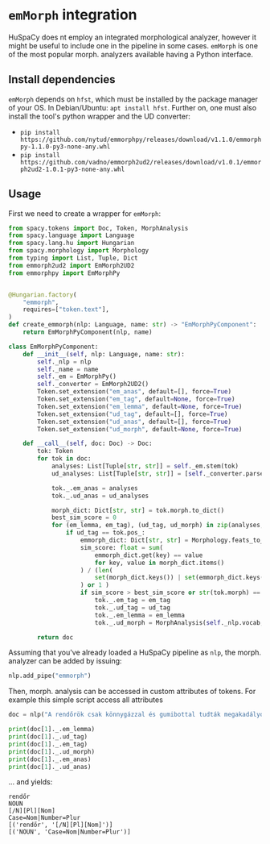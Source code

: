 # `emMorph` integration

HuSpaCy does nt employ an integrated morphological analyzer, however it might be useful to include one in the pipeline in some cases. `emMorph` is one of the most popular morph. analyzers available having a Python interface. 

## Install dependencies

`emMorph` depends on `hfst`, which must be installed by the package manager of your OS. In Debian/Ubuntu: `apt install hfst`. Further on, one must also install the tool's python wrapper and the UD converter:
- `pip install https://github.com/nytud/emmorphpy/releases/download/v1.1.0/emmorphpy-1.1.0-py3-none-any.whl`
- `pip install https://github.com/vadno/emmorph2ud2/releases/download/v1.0.1/emmorph2ud2-1.0.1-py3-none-any.whl`

## Usage

First we need to create a wrapper for `emMorph`:

```python
from spacy.tokens import Doc, Token, MorphAnalysis
from spacy.language import Language
from spacy.lang.hu import Hungarian 
from spacy.morphology import Morphology
from typing import List, Tuple, Dict
from emmorph2ud2 import EmMorph2UD2
from emmorphpy import EmMorphPy


@Hungarian.factory(
    "emmorph",
    requires=["token.text"],
)
def create_emmorph(nlp: Language, name: str) -> "EmMorphPyComponent":
    return EmMorphPyComponent(nlp, name)

class EmMorphPyComponent:
    def __init__(self, nlp: Language, name: str):
        self._nlp = nlp
        self._name = name
        self._em = EmMorphPy()
        self._converter = EmMorph2UD2()
        Token.set_extension("em_anas", default=[], force=True)
        Token.set_extension("em_tag", default=None, force=True)
        Token.set_extension("em_lemma", default=None, force=True)
        Token.set_extension("ud_tag", default=[], force=True)
        Token.set_extension("ud_anas", default=[], force=True)
        Token.set_extension("ud_morph", default=None, force=True)

    def __call__(self, doc: Doc) -> Doc:
        tok: Token
        for tok in doc:
            analyses: List[Tuple[str, str]] = self._em.stem(tok)
            ud_analyses: List[Tuple[str, str]] = [self._converter.parse(tok, ana[0], ana[1]) for ana in analyses]

            tok._.em_anas = analyses
            tok._.ud_anas = ud_analyses

            morph_dict: Dict[str, str] = tok.morph.to_dict()
            best_sim_score = 0
            for (em_lemma, em_tag), (ud_tag, ud_morph) in zip(analyses, ud_analyses):
                if ud_tag == tok.pos_:
                    emmorph_dict: Dict[str, str] = Morphology.feats_to_dict(ud_morph)
                    sim_score: float = sum(
                        emmorph_dict.get(key) == value
                        for key, value in morph_dict.items()
                    ) / (len(
                        set(morph_dict.keys()) | set(emmorph_dict.keys())
                    ) or 1 )
                    if sim_score > best_sim_score or str(tok.morph) == "" and ud_morph == "_":
                        tok._.em_tag = em_tag
                        tok._.ud_tag = ud_tag
                        tok._.em_lemma = em_lemma
                        tok._.ud_morph = MorphAnalysis(self._nlp.vocab, ud_morph)

        return doc
```

<!--
```python
try:
    import hu_core_news_lg
except ImportError:
    import huspacy
    huspacy.download("hu_core_news_lg")
    import hu_core_news_lg

nlp = hu_core_news_lg.load()
```
-->

Assuming that you've already loaded a HuSpaCy pipeline as `nlp`, the morph. analyzer can be added by issuing:

<!--pytest-codeblocks:cont-->
```python
nlp.add_pipe("emmorph")
```

Then, morph. analysis can be accessed in custom attributes of tokens. For example this simple script access all attributes

<!--pytest-codeblocks:cont-->
```python
doc = nlp("A rendőrök csak könnygázzal és gumibottal tudták megakadályozni.")

print(doc[1]._.em_lemma)
print(doc[1]._.ud_tag)
print(doc[1]._.em_tag)
print(doc[1]._.ud_morph)
print(doc[1]._.em_anas)
print(doc[1]._.ud_anas)
```

... and yields:

<!--pytest-codeblocks:expected-output-->
```
rendőr
NOUN
[/N][Pl][Nom]
Case=Nom|Number=Plur
[('rendőr', '[/N][Pl][Nom]')]
[('NOUN', 'Case=Nom|Number=Plur')]
```
